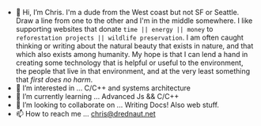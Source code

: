 - 👋 Hi, I’m Chris. I'm a dude from the West coast but not SF or Seattle. Draw a line from one to the other and I'm in the middle somewhere. I like supporting websites that donate `time || energy || money` to `reforestation projects || wildlife preservation`. I am often caught thinking or writing about the natural beauty that exists in nature, and that which also exists among humanity. My hope is that I can lend a hand in creating some technology that is helpful or useful to the environment, the people that live in that environment, and at the very least something that *first does no harm*. 
- 👀 I’m interested in ... C/C++ and systems architecture
- 🌱 I’m currently learning ... Advanced Js && C/C++
- 💞️ I’m looking to collaborate on ... Writing Docs! Also web stuff.
- 📫 How to reach me ... chris@drednaut.net

<!---
halcyon-dayz/halcyon-dayz is a ✨ special ✨ repository because its `README.md` (this file) appears on your GitHub profile.
You can click the Preview link to take a look at your changes.
--->
